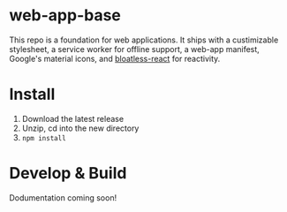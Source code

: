 # web-app-base

This repo is a foundation for web applications. It ships with a custimizable stylesheet, a service worker for offline support, a web-app manifest, Google's material icons, and [bloatless-react](https://github.com/marlon-erler/bloatless-react) for reactivity.

# Install

1. Download the latest release
2. Unzip, cd into the new directory
3. `npm install`

# Develop & Build

Dodumentation coming soon!